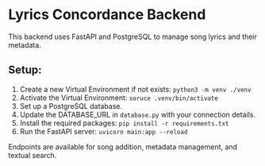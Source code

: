 # Lyrics Concordance Backend

This backend uses FastAPI and PostgreSQL to manage song lyrics and their metadata.

## Setup:

1. Create a new Virtual Environment if not exists: `python3 -m venv ./venv`
2. Activate the Virtual Environment: `soruce .venv/bin/activate`
3. Set up a PostgreSQL database.
4. Update the DATABASE_URL in `database.py` with your connection details.
5. Install the required packages: `pip install -r requirements.txt`
6. Run the FastAPI server: `uvicorn main:app --reload`

Endpoints are available for song addition, metadata management, and textual search.
